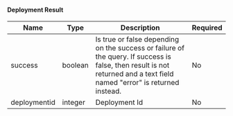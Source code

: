 
#### Deployment Result

| Name         | Type    | Description                                                                                                                                                             | Required |
|--------------|---------|-------------------------------------------------------------------------------------------------------------------------------------------------------------------------|----------|
| success      | boolean | Is true or false depending on the success or failure of the query. If success is false, then result is not returned and a text field named "error" is returned instead. | No       |
| deploymentid | integer | Deployment Id                                                                                                                                                           | No       |

